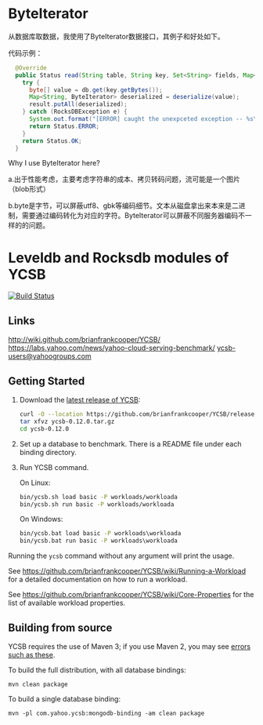 
# ByteIterator

从数据库取数据，我使用了ByteIterator数据接口，其例子和好处如下。

代码示例：


```Java
  @Override
  public Status read(String table, String key, Set<String> fields, Map<String, ByteIterator> result) {
    try {
      byte[] value = db.get(key.getBytes());
      Map<String, ByteIterator> deserialized = deserialize(value);
      result.putAll(deserialized);
    } catch (RocksDBException e) {
      System.out.format("[ERROR] caught the unexpceted exception -- %s\n", e);
      return Status.ERROR;
    }
    return Status.OK;
  }
```
  
Why I use ByteIterator here?

  a.出于性能考虑，主要考虑字符串的成本、拷贝转码问题，流可能是一个图片（blob形式）
  
  b.byte是字节，可以屏蔽utf8、gbk等编码细节。文本从磁盘拿出来本来是二进制，需要通过编码转化为对应的字符。ByteIterator可以屏蔽不同服务器编码不一样的的问题。
  
  

<!--
Copyright (c) 2010 Yahoo! Inc., 2012 - 2016 YCSB contributors.
All rights reserved.

Licensed under the Apache License, Version 2.0 (the "License"); you
may not use this file except in compliance with the License. You
may obtain a copy of the License at

http://www.apache.org/licenses/LICENSE-2.0

Unless required by applicable law or agreed to in writing, software
distributed under the License is distributed on an "AS IS" BASIS,
WITHOUT WARRANTIES OR CONDITIONS OF ANY KIND, either express or
implied. See the License for the specific language governing
permissions and limitations under the License. See accompanying
LICENSE file.
-->

Leveldb and Rocksdb modules of YCSB
====================================
[![Build Status](https://travis-ci.org/brianfrankcooper/YCSB.png?branch=master)](https://travis-ci.org/brianfrankcooper/YCSB)

Links
-----
http://wiki.github.com/brianfrankcooper/YCSB/  
https://labs.yahoo.com/news/yahoo-cloud-serving-benchmark/
ycsb-users@yahoogroups.com  

Getting Started
---------------

1. Download the [latest release of YCSB](https://github.com/brianfrankcooper/YCSB/releases/latest):

    ```sh
    curl -O --location https://github.com/brianfrankcooper/YCSB/releases/download/0.12.0/ycsb-0.12.0.tar.gz
    tar xfvz ycsb-0.12.0.tar.gz
    cd ycsb-0.12.0
    ```
    
2. Set up a database to benchmark. There is a README file under each binding 
   directory.

3. Run YCSB command. 

    On Linux:
    ```sh
    bin/ycsb.sh load basic -P workloads/workloada
    bin/ycsb.sh run basic -P workloads/workloada
    ```

    On Windows:
    ```bat
    bin/ycsb.bat load basic -P workloads\workloada
    bin/ycsb.bat run basic -P workloads\workloada
    ```

  Running the `ycsb` command without any argument will print the usage. 
   
  See https://github.com/brianfrankcooper/YCSB/wiki/Running-a-Workload
  for a detailed documentation on how to run a workload.

  See https://github.com/brianfrankcooper/YCSB/wiki/Core-Properties for 
  the list of available workload properties.

Building from source
--------------------

YCSB requires the use of Maven 3; if you use Maven 2, you may see [errors
such as these](https://github.com/brianfrankcooper/YCSB/issues/406).

To build the full distribution, with all database bindings:

    mvn clean package

To build a single database binding:

    mvn -pl com.yahoo.ycsb:mongodb-binding -am clean package

